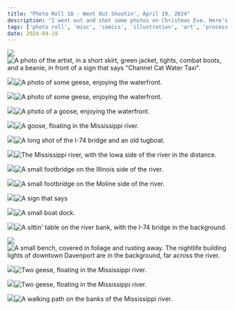```yaml
---
title: "Photo Roll 18 - Went Out Shootin', April 19, 2024"
description: "I went out and shot some photos on Christmas Eve. Here's the roll." 
tags: ['photo roll', 'misc', 'comics', 'illustration', 'art', 'process', 'poster', 'datafruits', 'jazz', 'radio']
date: 2024-04-19
---
```


<div class="floatcenter caption">
  <p><img tabindex=1 src="/photo/018/01.jpg" /><span class="f"><img src="/photo/018/01.jpg" alt="A photo of the artist, in a short skirt, green jacket, tights, combat boots, and a beanie, in front of a sign that says &quot;Channel Cat Water Taxi&quot;."/></span></p>
  <p> </p>
</div>
<div class="floatcenter caption">
  <p><img tabindex=1 src="/photo/018/02.jpg" /><span class="f"><img src="/photo/018/02.jpg" alt="A photo of some geese, enjoying the waterfront. "/></span></p>
  <p></p>
</div>
<div class="floatcenter caption">
  <p><img tabindex=1 src="/photo/018/03.jpg" /><span class="f"><img src="/photo/018/03.jpg" alt="A photo of some geese, enjoying the waterfront. "/></span></p>
  <p></p>
</div>
<div class="floatcenter caption">
  <p><img tabindex=1 src="/photo/018/04.jpg" /><span class="f"><img src="/photo/018/04.jpg" alt="A photo of a goose, enjoying the waterfront. "/></span></p>
  <p></p>
</div>
<div class="floatcenter caption">
  <p><img tabindex=1 src="/photo/018/05.jpg" /><span class="f"><img src="/photo/018/05.jpg" alt="A goose, floating in the Mississippi river."/></span></p>
  <p></p>
</div>
<div class="floatcenter caption">
  <p><img tabindex=1 src="/photo/018/06.jpg" /><span class="f"><img src="/photo/018/06.jpg" alt="A long shot of the I-74 bridge and an old tugboat."/></span></p>
  <p></p>
</div>
<div class="floatcenter caption">
  <p><img tabindex=1 src="/photo/018/07.jpg" /><span class="f"><img src="/photo/018/07.jpg" alt="The Mississippi river, with the Iowa side of the river in the distance."/></span></p>
  <p></p>
</div>
<div class="floatcenter caption">
  <p><img tabindex=1 src="/photo/018/08.jpg" /><span class="f"><img src="/photo/018/08.jpg" alt="A small footbridge on the Illinois side of the river."/></span></p>
  <p></p>
</div>
<div class="floatcenter caption">
  <p><img tabindex=1 src="/photo/018/09.jpg" /><span class="f"><img src="/photo/018/09.jpg" alt="A small footbridge on the Moline side of the river."/></span></p>
  <p></p>
</div>
<div class="floatcenter caption">
  <p><img tabindex=1 src="/photo/018/10.jpg" /><span class="f"><img src="/photo/018/10.jpg" alt="A sign that says "Channel Cat Water Taxi", dramatically lit up."/></span></p>
  <p></p>
</div>
<div class="floatcenter caption">
  <p><img tabindex=1 src="/photo/018/11.jpg" /><span class="f"><img src="/photo/018/11.jpg" alt="A small boat dock."/></span></p>
  <p></p>
</div>
<div class="floatcenter caption">
  <p><img tabindex=1 src="/photo/018/12.jpg" /><span class="f"><img src="/photo/018/12.jpg" alt="A sittin' table on the river bank, with the I-74 bridge in the background."/></span></p>
  <p></p>
</div>
<div class="floatcenter caption">
  <p><img tabindex=1 src="/photo/018/13.jpg" /><span class="f"><img src="/photo/018/13.jpg" alt="A small bench, covered in foliage and rusting away. The nightlife building lights of downtown Davenport are in the background, far across the river."/></span></p>
  <p></p>
</div>
<div class="floatcenter caption">
  <p><img tabindex=1 src="/photo/018/14.jpg" /><span class="f"><img src="/photo/018/14.jpg" alt="Two geese, floating in the Mississippi river."/></span></p>
  <p></p>
</div>
<div class="floatcenter caption">
  <p><img tabindex=1 src="/photo/018/15.jpg" /><span class="f"><img src="/photo/018/15.jpg" alt="Two geese, floating in the Mississippi river."/></span></p>
  <p></p>
</div>
<div class="floatcenter caption">
  <p><img tabindex=1 src="/photo/018/16.jpg" /><span class="f"><img src="/photo/018/16.jpg" alt="A walking path on the banks of the Mississippi river."/></span></p>
  <p></p>
</div>


